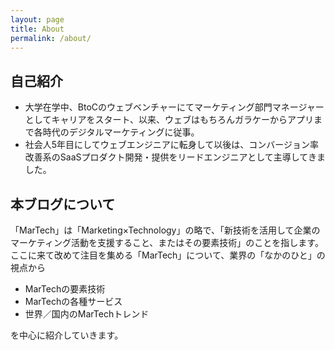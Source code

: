 ```yaml
---
layout: page
title: About
permalink: /about/
---
```


## 自己紹介

- 大学在学中、BtoCのウェブベンチャーにてマーケティング部門マネージャーとしてキャリアをスタート、以来、ウェブはもちろんガラケーからアプリまで各時代のデジタルマーケティングに従事。
- 社会人5年目にしてウェブエンジニアに転身して以後は、コンバージョン率改善系のSaaSプロダクト開発・提供をリードエンジニアとして主導してきました。

## 本ブログについて

「MarTech」は「Marketing×Technology」の略で、「新技術を活用して企業のマーケティング活動を支援すること、またはその要素技術」のことを指します。
ここに来て改めて注目を集める「MarTech」について、業界の「なかのひと」の視点から

- MarTechの要素技術
- MarTechの各種サービス
- 世界／国内のMarTechトレンド

を中心に紹介していきます。
